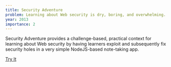 ```yaml
---
title: Security Adventure
problem: Learning about Web security is dry, boring, and overwhelming.
year: 2013
importance: 2
---
```

Security Adventure provides a challenge-based, practical context for learning 
about Web security by having learners exploit and subsequently fix security 
holes in a very simple NodeJS-based note-taking app.

<a class="button button-primary" href="https://github.com/toolness/security-adventure#readme">Try It</a>
